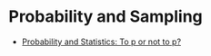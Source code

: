 # Probability and Sampling

- [Probability and Statistics: To p or not to p?](https://imp.i384100.net/daDM6Q)

